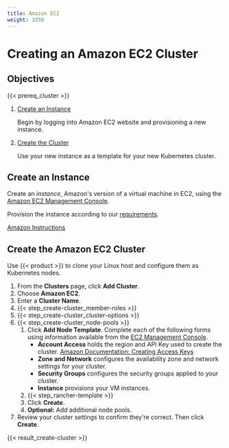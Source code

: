 ```yaml
---
title: Amazon EC2
weight: 3250
---
```


# Creating an Amazon EC2 Cluster

## Objectives

{{< prereq_cluster >}}

1.	[Create an Instance](#create-an-instance)

	Begin by logging into Amazon EC2 website and provisioning a new instance.

2. [Create the Cluster](#create-the-amazon-ec2-cluster)

	Use your new instance as a template for your new Kubernetes cluster.

## Create an Instance

Create an _instance_, Amazon's version of a virtual machine in EC2, using the [Amazon EC2 Management Console](https://aws.amazon.com/ec2/).

Provision the instance according to our [requirements](../setup/requirements.md).

[Amazon Instructions](https://docs.aws.amazon.com/AWSEC2/latest/UserGuide/EC2_GetStarted.html)

## Create the Amazon EC2 Cluster

Use {{< product >}} to clone your Linux host and configure them as Kubernetes nodes.

1. From the **Clusters** page, click **Add Cluster**.
1. Choose **Amazon EC2**.
1. Enter a **Cluster Name**.
1. {{< step_create-cluster_member-roles >}}
1. {{< step_create-cluster_cluster-options >}}
1. {{< step_create-cluster_node-pools >}}
	1.	Click **Add Node Template**.
      Complete each of the following forms using information available from the [EC2 Management Console](https://aws.amazon.com/ec2).
		  - **Account Access** holds the region and API Key used to create the cluster.
			[Amazon Documentation: Creating Access Keys](https://docs.aws.amazon.com/IAM/latest/UserGuide/id_credentials_access-keys.html#Using_CreateAccessKey)
		  - **Zone and Network** configures the availability zone and network settings for your cluster.
		  - **Security Groups** configures the security groups applied to your cluster.
 		 - **Instance** provisions your VM instances.
	1. {{< step_rancher-template >}}
	1.	Click **Create**.
	1. **Optional:** Add additional node pools.
1. Review your cluster settings to confirm they're correct. Then click **Create**.

{{< result_create-cluster >}}
